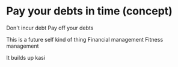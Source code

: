 # Pay your debts in time (concept)

Don't incur debt
Pay off your debts

This is a future self kind of thing
Financial management
Fitness management

It builds up kasi

